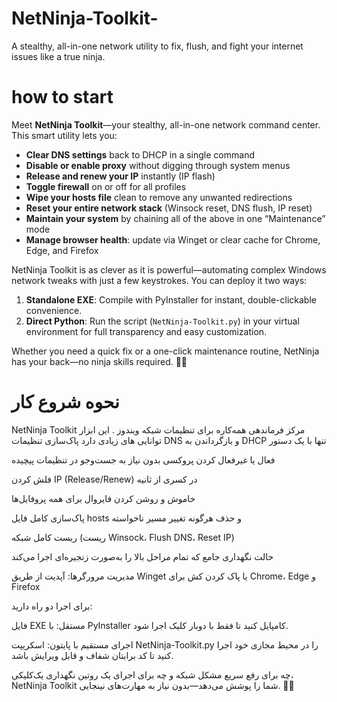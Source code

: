 # NetNinja-Toolkit-
A stealthy, all-in-one network utility to fix, flush, and fight your internet issues like a true ninja.

# how to start
Meet **NetNinja Toolkit**—your stealthy, all-in-one network command center. This smart utility lets you:

* **Clear DNS settings** back to DHCP in a single command
* **Disable or enable proxy** without digging through system menus
* **Release and renew your IP** instantly (IP flash)
* **Toggle firewall** on or off for all profiles
* **Wipe your hosts file** clean to remove any unwanted redirections
* **Reset your entire network stack** (Winsock reset, DNS flush, IP reset)
* **Maintain your system** by chaining all of the above in one “Maintenance” mode
* **Manage browser health**: update via Winget or clear cache for Chrome, Edge, and Firefox

NetNinja Toolkit is as clever as it is powerful—automating complex Windows network tweaks with just a few keystrokes. You can deploy it two ways:

1. **Standalone EXE**: Compile with PyInstaller for instant, double-clickable convenience.
2. **Direct Python**: Run the script (`NetNinja-Toolkit.py`) in your virtual environment for full transparency and easy customization.

Whether you need a quick fix or a one-click maintenance routine, NetNinja has your back—no ninja skills required. 🥷✨

# نحوه شروع کار

NetNinja Toolkit مرکز فرماندهی همه‌کاره برای تنظیمات شبکه ویندوز  . این ابزار توانایی های زیادی دارد
پاک‌سازی تنظیمات DNS و بازگرداندن به DHCP تنها با یک دستور

فعال یا غیرفعال کردن پروکسی بدون نیاز به جست‌وجو در تنظیمات پیچیده

فلش کردن IP (Release/Renew) در کسری از ثانیه

خاموش و روشن کردن فایروال برای همه پروفایل‌ها

پاک‌سازی کامل فایل hosts و حذف هرگونه تغییر مسیر ناخواسته

ریست کامل شبکه (ریست Winsock، Flush DNS، Reset IP)

حالت نگهداری جامع که تمام مراحل بالا را به‌صورت زنجیره‌ای اجرا می‌کند

مدیریت مرورگرها: آپدیت از طریق Winget یا پاک کردن کش برای Chrome، Edge و Firefox

برای اجرا دو راه دارید:

فایل EXE مستقل: با PyInstaller کامپایل کنید تا فقط با دوبار کلیک اجرا شود.

اجرای مستقیم با پایتون: اسکریپت NetNinja-Toolkit.py را در محیط مجازی خود اجرا کنید تا کد برایتان شفاف و قابل ویرایش باشد.

چه برای رفع سریع مشکل شبکه و چه برای اجرای یک روتین نگهداری یک‌کلیکی، NetNinja Toolkit شما را پوشش می‌دهد—بدون نیاز به مهارت‌های نینجایی. 🥷✨
